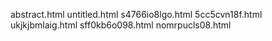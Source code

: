 abstract.html
untitled.html
s4766io8lgo.html
5cc5cvn18f.html
ukjkjbmlaig.html
sff0kb6o098.html
nomrpucls08.html